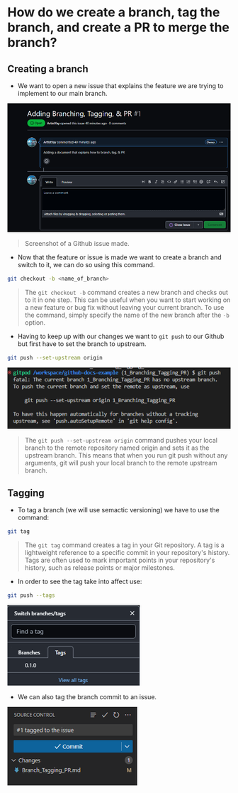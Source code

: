 # How do we create a branch, tag the branch, and create a PR to merge the branch?

## Creating a branch
- We want to open a new issue that explains the feature we are trying to implement to our main branch.

![screenshot](assets/GitHub_Issue.png)
> Screenshot of a Github issue made.

- Now that the feature or issue is made we want to create a branch and switch to it, we can do so using this command.

```bash
git checkout -b <name_of_branch>
```
> The ```git checkout -b``` command creates a new branch and checks out to it in one step. This can be useful when you want to start working on a new feature or bug fix without leaving your current branch. To use the command, simply specify the name of the new branch after the ```-b``` option.

- Having to keep up with our changes we want to ```git push``` to our Github but first have to set the branch to upstream.

```bash
git push --set-upstream origin
```

![screenshot](assets/upstream_command.png)
> The ```git push --set-upstream origin``` command pushes your local branch to the remote repository named origin and sets it as the upstream branch. This means that when you run git push without any arguments, git will push your local branch to the remote upstream branch.

## Tagging

- To tag a branch (we will use semactic versioning) we have to use the command:
```bash
git tag
```
>The ```git tag``` command creates a tag in your Git repository. A tag is a lightweight reference to a specific commit in your repository's history. Tags are often used to mark important points in your repository's history, such as release points or major milestones.

- In order to see the tag take into affect use:
```bash
git push --tags
```

![screenshot](assets/tag.png)

- We can also tag the branch commit to an issue.

![screenshot](assets/tag_to_issue.png)

